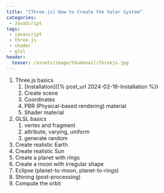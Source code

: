 ```yaml
---
title: "[Three.js] How to Create the Solar System"
categories:
 - JavaScript
tags:
 - javascript
 - three.js
 - shader
 - glsl
header:
  teaser: /assets/image/thumbnail/threejs.jpg
---
```


1. Three.js basics
	1. [Installation]({% post_url 2024-02-16-Installation %})
	1. Create scene
	1. Coordinates
	1. PBR (Physical-based rendering) material
	1. Shader material
1. GLSL basics
	1. vertex and fragment
	1. attribute, varying, uniform
	1. generate random
1. Create realistic Earth
1. Create realistic Sun
1. Create a planet with rings
1. Create a moon with irregular shape
1. Eclipse (planet-to-moon, planet-to-rings)
1. Shining (post-processing)
1. Compute the orbit